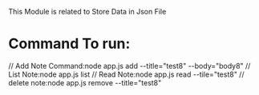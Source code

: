 This Module is related to Store Data in Json File

Command To run:
==================
// Add Note Command:node app.js add --title="test8" --body="body8"
// List Note:node app.js list
// Read Note:node app.js read --tile="test8"
// delete note:node app.js remove --title="test8"
